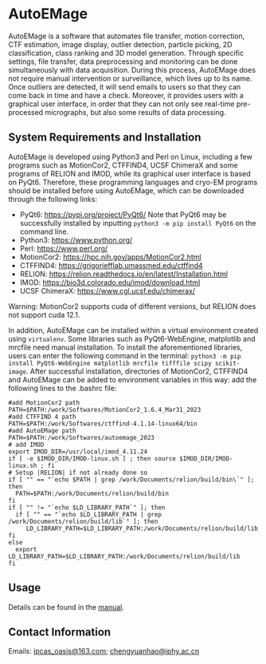 # AutoEMage
AutoEMage is a software that automates file transfer, motion correction, CTF estimation, image display, outlier detection, particle picking, 2D classification, class ranking and 3D model generation. Through specific settings, file transfer, data preprocessing and monitoring can be done simultaneously with data acquisition. During this process, AutoEMage does not require manual intervention or surveillance, which lives up to its name. Once outliers are detected, it will send emails to users so that they can come back in time and have a check. Moreover, it provides users with a graphical user interface, in order that they can not only see real-time pre-processed micrographs, but also some
results of data processing.
## System Requirements and Installation
AutoEMage is developed using Python3 and Perl on Linux, including a few programs such as MotionCor2,
CTFFIND4, UCSF ChimeraX and some programs of RELION and IMOD, while its graphical user interface is based on PyQt6.
Therefore, these programming languages and cryo-EM programs should be installed before using AutoEMage,
which can be downloaded through the following links:
+ PyQt6: https://pypi.org/project/PyQt6/ Note that PyQt6 may be successfully installed by inputting
`python3 -m pip install PyQt6` on the command line.
+ Python3: https://www.python.org/
+ Perl: https://www.perl.org/
+ MotionCor2: https://hpc.nih.gov/apps/MotionCor2.html
+ CTFFIND4: https://grigoriefflab.umassmed.edu/ctffind4
+ RELION: https://relion.readthedocs.io/en/latest/Installation.html
+ IMOD: https://bio3d.colorado.edu/imod/download.html
+ UCSF ChimeraX: https://www.cgl.ucsf.edu/chimerax/

Warning: MotionCor2 supports cuda of different versions, but RELION does not support cuda 12.1.

In addition, AutoEMage can be installed within a virtual environment created using `virtualenv`. Some libraries such as PyQt6-WebEngine, matplotlib and mrcfile need manual installation. To install the aforementioned libraries, users can enter the following command in the terminal: `python3 -m pip install PyQt6-WebEngine matplotlib mrcfile tifffile scipy scikit-image`. After successful installation, directories of MotionCor2, CTFFIND4 and AutoEMage can be added to environment variables in this way: add the following lines to the .bashrc file:
```
#add MotionCor2 path
PATH=$PATH:/work/Softwares/MotionCor2_1.6.4_Mar31_2023
#add CTFFIND 4 path
PATH=$PATH:/work/Softwares/ctffind-4.1.14-linux64/bin
#add AutoEMage path
PATH=$PATH:/work/Softwares/autoemage_2023
# add IMOD
export IMOD_DIR=/usr/local/imod_4.11.24
if [ -e $IMOD_DIR/IMOD-linux.sh ] ; then source $IMOD_DIR/IMOD-linux.sh ; fi
# Setup |RELION| if not already done so
if [ "" == "`echo $PATH | grep /work/Documents/relion/build/bin\`" ]; then
  PATH=$PATH:/work/Documents/relion/build/bin
fi
if [ "" != "`echo $LD_LIBRARY_PATH`" ]; then
  if [ "" == "`echo $LD_LIBRARY_PATH | grep /work/Documents/relion/build/lib`" ]; then
     LD_LIBRARY_PATH=$LD_LIBRARY_PATH:/work/Documents/relion/build/lib
fi
else
  export LD_LIBRARY_PATH=$LD_LIBRARY_PATH:/work/Documents/relion/build/lib
fi
```
## Usage
Details can be found in the [manual](autoemage_2023/manual_english.pdf).
## Contact Information
Emails: ipcas_oasis@163.com; chengyuanhao@iphy.ac.cn

